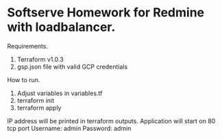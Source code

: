 # Softserve Homework for Redmine with loadbalancer.

Requirements.

1. Terraform v1.0.3
2. gsp.json file with valid GCP credentials

How to run.

1. Adjust variables in variables.tf
2. terraform init
3. terraform apply


IP address will be printed in terraform outputs.
Application will start on 80 tcp port
Username: admin
Password: admin


